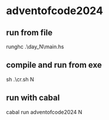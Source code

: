 # adventofcode2024

## run from file
runghc .\day_N\main.hs

## compile and run from exe
sh .\cr.sh N

## run with cabal
cabal run adventofcode2024 N